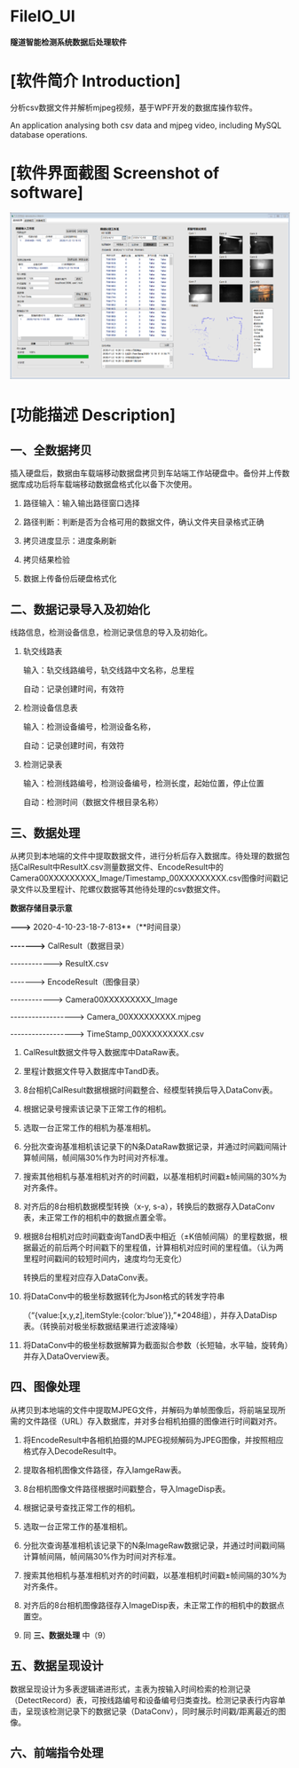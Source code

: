 # FileIO_UI

**隧道智能检测系统数据后处理软件**

# [软件简介 Introduction]

分析csv数据文件并解析mjpeg视频，基于WPF开发的数据库操作软件。

An application analysing both csv data and mjpeg video, including MySQL database
operations.

# [软件界面截图 Screenshot of software]

![](media/56c1d41428c99ab86728c8c31c864321.png)

# [功能描述 Description]

## 一、全数据拷贝

插入硬盘后，数据由车载端移动数据盘拷贝到车站端工作站硬盘中。备份并上传数据库成功后将车载端移动数据盘格式化以备下次使用。

1.  路径输入：输入输出路径窗口选择

2.  路径判断：判断是否为合格可用的数据文件，确认文件夹目录格式正确

3.  拷贝进度显示：进度条刷新

4.  拷贝结果检验

5.  数据上传备份后硬盘格式化

## 二、数据记录导入及初始化

线路信息，检测设备信息，检测记录信息的导入及初始化。

1.  轨交线路表

    输入：轨交线路编号，轨交线路中文名称，总里程

    自动：记录创建时间，有效符

2.  检测设备信息表

    输入：检测设备编号，检测设备名称，

    自动：记录创建时间，有效符

3.  检测记录表

    输入：检测线路编号，检测设备编号，检测长度，起始位置，停止位置

    自动：检测时间（数据文件根目录名称）

## 三、数据处理

从拷贝到本地端的文件中提取数据文件，进行分析后存入数据库。待处理的数据包括CalResult中ResultX.csv测量数据文件、EncodeResult中的Camera00XXXXXXXXX_Image/Timestamp_00XXXXXXXXX.csv图像时间戳记录文件以及里程计、陀螺仪数据等其他待处理的csv数据文件。

**数据存储目录示意**

**---\>** 2020-4-10-23-18-7-813\*\*（\*\*时间目录）

**-------\>** CalResult（数据目录）

\------------\> ResultX.csv

\-------\> EncodeResult（图像目录）

\------------\> Camera00XXXXXXXXX_Image

\------------------\> Camera_00XXXXXXXXX.mjpeg

\------------------\> TimeStamp_00XXXXXXXXX.csv

1.  CalResult数据文件导入数据库中DataRaw表。

2.  里程计数据文件导入数据库中TandD表。

3.  8台相机CalResult数据根据时间戳整合、经模型转换后导入DataConv表。

4.  根据记录号搜索该记录下正常工作的相机。

5.  选取一台正常工作的相机为基准相机。

6.  分批次查询基准相机该记录下的N条DataRaw数据记录，并通过时间戳间隔计算帧间隔，帧间隔30%作为时间对齐标准。

7.  搜索其他相机与基准相机对齐的时间戳，以基准相机时间戳±帧间隔的30%为对齐条件。

8.  对齐后的8台相机数据模型转换（x-y,
    s-a），转换后的数据存入DataConv表，未正常工作的相机中的数据点置全零。

9.  根据8台相机对应时间戳查询TandD表中相近（±K倍帧间隔）的里程数据，根据最近的前后两个时间戳下的里程值，计算相机对应时间的里程值。（认为两里程时间戳间的较短时间内，速度均匀无变化）

    转换后的里程对应存入DataConv表。

10. 将DataConv中的极坐标数据转化为Json格式的转发字符串

    （“{value:[x,y,z],itemStyle:{color:’blue’}},”\*2048组），并存入DataDisp表。（转换前对极坐标数据结果进行滤波降噪）

11. 将DataConv中的极坐标数据解算为截面拟合参数（长短轴，水平轴，旋转角）并存入DataOverview表。

## 四、图像处理

从拷贝到本地端的文件中提取MJPEG文件，并解码为单帧图像后，将前端呈现所需的文件路径（URL）存入数据库，并对多台相机拍摄的图像进行时间戳对齐。

1.  将EncodeResult中各相机拍摄的MJPEG视频解码为JPEG图像，并按照相应格式存入DecodeResult中。

2.  提取各相机图像文件路径，存入IamgeRaw表。

3.  8台相机图像文件路径根据时间戳整合，导入ImageDisp表。

4.  根据记录号查找正常工作的相机。

5.  选取一台正常工作的基准相机。

6.  分批次查询基准相机该记录下的N条ImageRaw数据记录，并通过时间戳间隔计算帧间隔，帧间隔30%作为时间对齐标准。

7.  搜索其他相机与基准相机对齐的时间戳，以基准相机时间戳±帧间隔的30%为对齐条件。

8.  对齐后的8台相机图像路径存入ImageDisp表，未正常工作的相机中的数据点置空。

9.  同 **三、数据处理** 中（9）

## 五、数据呈现设计

数据呈现设计为多表逻辑递进形式，主表为按输入时间检索的检测记录（DetectRecord）表，可按线路编号和设备编号归类查找。检测记录表行内容单击，呈现该检测记录下的数据记录（DataConv），同时展示时间戳/距离最近的图像。

## 六、前端指令处理
